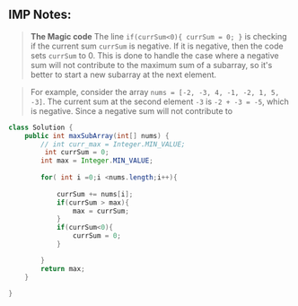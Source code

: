## IMP Notes: 

> **The Magic code** The line `if(currSum<0){ currSum = 0; }` is checking if the current sum `currSum` is negative. 
> If it is negative, then the code sets `currSum` to 0. 
> This is done to handle the case where a negative sum will not contribute to the maximum sum of a subarray, so it's better to start a new subarray at the next element.

> For example, 
> consider the array `nums = [-2, -3, 4, -1, -2, 1, 5, -3]`. 
> The current sum at the second element `-3` is `-2 + -3 = -5`, which is negative. Since a negative sum will not contribute to



```java
class Solution {
    public int maxSubArray(int[] nums) {
        // int curr_max = Integer.MIN_VALUE;
         int currSum = 0;
        int max = Integer.MIN_VALUE;
        
        for( int i =0;i <nums.length;i++){
            
            currSum += nums[i];
            if(currSum > max){
                max = currSum;
            }
            if(currSum<0){
                currSum = 0;
            }

        }
        return max;
    }
   
}

```
